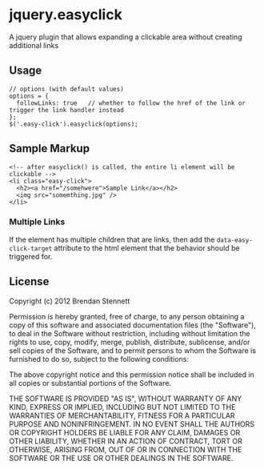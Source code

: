 jquery.easyclick
================

A jquery plugin that allows expanding a clickable area without creating additional links

## Usage

    // options (with default values)
    options = {
      followLinks: true   // whether to follow the href of the link or trigger the link handler instead
    };
    $('.easy-click').easyclick(options);

## Sample Markup

    <!-- after easyclick() is called, the entire li element will be clickable -->
    <li class="easy-click">
      <h2><a href="/somehwere">Sample Link</a></h2>
      <img src="somemthing.jpg" />
    </li>

### Multiple Links

If the element has multiple children that are links, then add the `data-easy-click-target` attribute to the 
html element that the behavior should be triggered for.

## License

Copyright (c) 2012 Brendan Stennett

Permission is hereby granted, free of charge, to any person obtaining a copy of this software and associated documentation files (the "Software"), to deal in the Software without restriction, including without limitation the rights to use, copy, modify, merge, publish, distribute, sublicense, and/or sell copies of the Software, and to permit persons to whom the Software is furnished to do so, subject to the following conditions:

The above copyright notice and this permission notice shall be included in all copies or substantial portions of the Software.

THE SOFTWARE IS PROVIDED "AS IS", WITHOUT WARRANTY OF ANY KIND, EXPRESS OR IMPLIED, INCLUDING BUT NOT LIMITED TO THE WARRANTIES OF MERCHANTABILITY, FITNESS FOR A PARTICULAR PURPOSE AND NONINFRINGEMENT. IN NO EVENT SHALL THE AUTHORS OR COPYRIGHT HOLDERS BE LIABLE FOR ANY CLAIM, DAMAGES OR OTHER LIABILITY, WHETHER IN AN ACTION OF CONTRACT, TORT OR OTHERWISE, ARISING FROM, OUT OF OR IN CONNECTION WITH THE SOFTWARE OR THE USE OR OTHER DEALINGS IN THE SOFTWARE.

